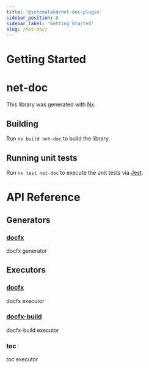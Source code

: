 ```yaml
---
title: '@schemaland/net-doc-plugin'
sidebar_position: 0
sidebar_label: 'Getting Started'
slug: /net-doc/
---
```


# Getting Started

# net-doc

This library was generated with [Nx](https://nx.dev).

## Building

Run `nx build net-doc` to build the library.

## Running unit tests

Run `nx test net-doc` to execute the unit tests via [Jest](https://jestjs.io).

# API Reference

## Generators

### [docfx](./Generators/docfx.md)

docfx generator

## Executors

### [docfx](./Executors/docfx.md)

docfx executor

### [docfx-build](./Executors/docfx-build.md)

docfx-build executor

### [toc](./Executors/toc.md)

toc executor
